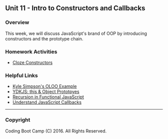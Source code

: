 ## Unit 11 - Intro to Constructors and Callbacks

### Overview

This week, we will discuss JavaScript's brand of OOP by introducing constructors and the prototype chain.

### Homework Activities

* [Cloze Constructors](2-Homework/README.md)


### Helpful Links

* [Kyle Simpson's OLOO Example](http://gist.github.com/getify/5572383)
* [YDKJS: this & Object Prototpyes](http://github.com/getify/You-Dont-Know-JS/blob/master/this%20%26%20object%20prototypes/README.md)
* [Recursion in Functional JavaScript](https://www.sitepoint.com/recursion-functional-javascript/)
* [Understand JavaScript Callbacks](http://javascriptissexy.com/understand-javascript-callback-functions-and-use-them/)

- - -

### Copyright

Coding Boot Camp (C) 2016. All Rights Reserved.
